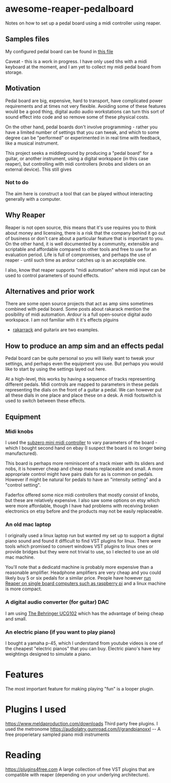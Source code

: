 # awesome-reaper-pedalboard
Notes on how to set up a pedal board using a midi controller using reaper.

## Samples files
My configured pedal board can be found in [this file](pedalboard.RPP)

Caveat - this is a work in progress. I have only used tihs with a midi keyboard at the moment, and I am yet to collect my midi pedal board from storage.

## Motivation
Pedal board are big, expensive, hard to transport, have complicated power requirements and at times not very flexible. Avoiding some of these features would be a good thing, digital audio audio workstations can turn this sort of sound effect into code and so remove some of these physical costs.

On the other hand, pedal boards don't involve programming - rather you have a limited number of settings that you can tweak, and which to some degree can be "performed" or experimented in in real time with feedback, like a musical instrument.

This project seeks a middleground by producing a "pedal board" for a guitar, or another instrument, using a digital workspace (in this case reaper), but controlling with midi controllers (knobs and sliders on an external device). This still gives 


### Not to do 
The aim here is construct a tool that can be played without interacting generally with a computer.

## Why Reaper

Reaper is not open source, this means that it's use requires you to think about money and licensing, there is a risk that the company behind it go out of business or don't care about a particular feature that is important to you. On the other hand, it is well documented by a community, extensible and scriptable and affordable compared to other tools and free to use for an evaluation period. Life is full of compromises, and perhaps the use of reaper - until such time as ardour catches up is an acceptable one. 

I also, know that reaper supports "midi automation" where midi input can be used to control parameters of sound effects.
 

## Alternatives and prior work 
There are some open source projects that act as amp sims sometimes combined with pedal board. Some posts about rakarack mention the posibility of midi automation.
Ardour is a full open-source digital audo workspace. I am not familiar with it it's effects plguins

* [rakarrack](https://rakarrack.sourceforge.net/) and guitarix are two examples.

## How to produce an amp sim and an effects pedal
Pedal board can be quite personal so you will likely want to tweak your settings, and perhaps even the equipment you use. But perhaps you would like to start by using the settings layed out here.

At a high-level, this works by having a sequence of tracks representing different pedals. Midi controls are mapped to parameters in these pedals representing the dials on the front of a guitar a pedal. We can however put all these dials in one place and place these on a desk. A midi footswitch is used to switch between these effects.

## Equipment
### Midi knobs
I used the [subzero mini midi controller](https://www.amazon.co.uk/SubZero-MINICONTROL-MIDI-Controller/dp/B079RL4S9F/ref=cm_cr_arp_d_product_top?ie=UTF8) to vary parameters of the board - which I bought second hand on ebay (I suspect the board is no longer being manufactured).

This board is perhaps more reminiscent of a track mixer with its sliders and nobs, it is however cheap and cheap means replaceable and small. A more appropriate control might have pairs dials for as is common on pedals. However if might be natural for pedals to have an "intensity setting" and a "control setting".

Faderfox offered some nice midi controllers that mostly consist of knobs, but these are relatively expensive. I also saw some options on etsy which were more affordable, though I have had problems with receiving broken electronics on etsy before and the products may not be easily replaceable.

### An old mac laptop
I originally used a linux laptop run but wanted my set up to support a digital piano sound and found it difficult to find VST plugins for linux. There were tools which promised to convert windows VST plugins to linux ones or provide bridges but they were not trivial to use, so I elected to use an old mac machine.

You'll note that a dedicatd machine is probably more expensive than a reasonable amplifier. Headphone amplifiers are very cheap and you could likely buy 5 or six pedals for a similar price. People have however [run Reaper on single board computers such as raspberry pi](https://www.youtube.com/watch?v=ASszi2F495E) and a linux machine is more compact.

### A digital audio converter (for guitar) DAC
I am using [The Behringer UCG102](https://www.behringer.com/behringer/product?modelCode=P0198) which has the advantage of being cheap and small.

### An electric piano (if you want to play piano)

I bought a yamaha p-45, which I understand from youtube videos is one of the cheapest "electric pianos" that you can buy. Electric piano's have key weightings designed to simulate a piano.


# Features

The most important feature for making playing "fun" is a looper plugin.



# Plugins I used


https://www.meldaproduction.com/downloads Third party free plugins. I used the metronome
https://audiolatry.gumroad.com/l/grandpianoxxl -- A free properietary  sampled piano midi instruments



# Reading

https://plugins4free.com A large collection of free VST plugins that are compatible with reaper (depending on your underlying architecture).

